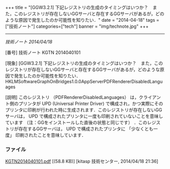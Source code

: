 +++
title = "[GGW3.2.1] 下記レジストリの生成のタイミングはいつか？　また，このレジストリが存在しないGGサーバと存在するGGサーバがあるが，どのような原因で発生したのか可能性を知りたい．"
date = "2014-04-18"
tags = ["技術ノート"]
categories=["tech"]
banner = "img/technote.jpg"
+++


---------------------------------------------------------------------------------------------------------------------------------------------------------------------------

*技術ノート
2014/04/18*


[番号]
技術ノート KGTN 2014040101

[現象]
[GGW3.2.1]
下記レジストリの生成のタイミングはいつか？　また，このレジストリが存在しないGGサーバと存在するGGサーバがあるが，どのような原因で発生したのか可能性を知りたい．
HKLMSoftwareGraphOnBridges1.0.0AppServerPDFRendererDisabledLanguages

[説明]
このレジストリ （PDFRendererDisabledLanguages）
は，クライアント側のプリンタが UPD (Universal Printer Driver)
で構成され，かつ実際にそのプリンタに印刷が行われた時に生成されます．このレジストリが存在しないGGサーバは，
UPD で構成されたプリンタに一度も印刷されていないことを意味しています
（注：GGをインストールした直後の状態と同じです）
．このレジストリが存在するGGサーバは， UPD で構成されたプリンタに
「少なくとも一度」 印刷されたことを意味しています．


### ファイル





[KGTN2014040101.pdf](http://techreport.kitasp.net/attachments/download/1654/KGTN2014040101.pdf)
 [(58.8 KB)] [kitasp 技術センター, 2014/04/18
21:36]
